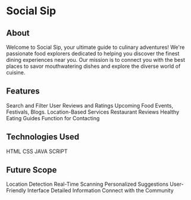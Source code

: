 # Social Sip
## About 
Welcome to Social Sip,  your ultimate guide to culinary adventures! We're passionate food explorers dedicated to helping you discover the finest dining experiences near you. Our mission is to connect you with the best places to savor mouthwatering dishes and explore the diverse world of cuisine.

## Features 
Search and Filter
User Reviews and Ratings
Upcoming Food Events,  Festivals, Blogs.
Location-Based Services
Restaurant Reviews
Healthy Eating Guides
Function for Contacting

## Technologies Used
HTML
CSS
JAVA SCRIPT

## Future Scope
Location Detection
Real-Time Scanning
Personalized Suggestions
User-Friendly Interface
Detailed Information
Connect with the Community

